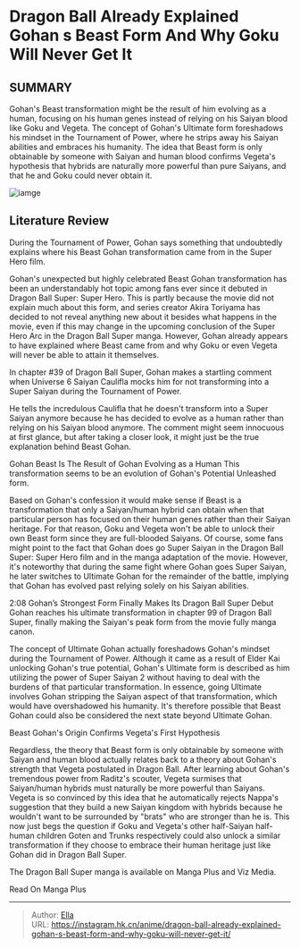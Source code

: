 # Dragon Ball Already Explained Gohan s Beast Form And Why Goku Will Never Get It


## SUMMARY 



  Gohan&#39;s Beast transformation might be the result of him evolving as a human, focusing on his human genes instead of relying on his Saiyan blood like Goku and Vegeta.   The concept of Gohan&#39;s Ultimate form foreshadows his mindset in the Tournament of Power, where he strips away his Saiyan abilities and embraces his humanity.   The idea that Beast form is only obtainable by someone with Saiyan and human blood confirms Vegeta&#39;s hypothesis that hybrids are naturally more powerful than pure Saiyans, and that he and Goku could never obtain it.  

![iamge](https://static1.srcdn.com/wordpress/wp-content/uploads/2023/08/goku-won-t-use-beast-gohan.jpg)

## Literature Review

During the Tournament of Power, Gohan says something that undoubtedly explains where his Beast Gohan transformation came from in the Super Hero film.




Gohan&#39;s unexpected but highly celebrated Beast Gohan transformation has been an understandably hot topic among fans ever since it debuted in Dragon Ball Super: Super Hero. This is partly because the movie did not explain much about this form, and series creator Akira Toriyama has decided to not reveal anything new about it besides what happens in the movie, even if this may change in the upcoming conclusion of the Super Hero Arc in the Dragon Ball Super manga. However, Gohan already appears to have explained where Beast came from and why Goku or even Vegeta will never be able to attain it themselves.




In chapter #39 of Dragon Ball Super, Gohan makes a startling comment when Universe 6 Saiyan Caulifla mocks him for not transforming into a Super Saiyan during the Tournament of Power. 

          

He tells the incredulous Caulifla that he doesn&#39;t transform into a Super Saiyan anymore because he has decided to evolve as a human rather than relying on his Saiyan blood anymore. The comment might seem innocuous at first glance, but after taking a closer look, it might just be the true explanation behind Beast Gohan.


 Gohan Beast Is The Result of Gohan Evolving as a Human 
This transformation seems to be an evolution of Gohan&#39;s Potential Unleashed form.
          

Based on Gohan&#39;s confession it would make sense if Beast is a transformation that only a Saiyan/human hybrid can obtain when that particular person has focused on their human genes rather than their Saiyan heritage. For that reason, Goku and Vegeta won&#39;t be able to unlock their own Beast form since they are full-blooded Saiyans. Of course, some fans might point to the fact that Gohan does go Super Saiyan in the Dragon Ball Super: Super Hero film and in the manga adaptation of the movie. However, it&#39;s noteworthy that during the same fight where Gohan goes Super Saiyan, he later switches to Ultimate Gohan for the remainder of the battle, implying that Gohan has evolved past relying solely on his Saiyan abilities.




  2:08                       Gohan’s Strongest Form Finally Makes Its Dragon Ball Super Debut   Gohan reaches his ultimate transformation in chapter 99 of Dragon Ball Super, finally making the Saiyan&#39;s peak form from the movie fully manga canon.   

The concept of Ultimate Gohan actually foreshadows Gohan&#39;s mindset during the Tournament of Power. Although it came as a result of Elder Kai unlocking Gohan&#39;s true potential, Gohan&#39;s Ultimate form is described as him utilizing the power of Super Saiyan 2 without having to deal with the burdens of that particular transformation. In essence, going Ultimate involves Gohan stripping the Saiyan aspect of that transformation, which would have overshadowed his humanity. It&#39;s therefore possible that Beast Gohan could also be considered the next state beyond Ultimate Gohan.



 Beast Gohan&#39;s Origin Confirms Vegeta&#39;s First Hypothesis 
          




Regardless, the theory that Beast form is only obtainable by someone with Saiyan and human blood actually relates back to a theory about Gohan&#39;s strength that Vegeta postulated in Dragon Ball. After learning about Gohan&#39;s tremendous power from Raditz&#39;s scouter, Vegeta surmises that Saiyan/human hybrids must naturally be more powerful than Saiyans. Vegeta is so convinced by this idea that he automatically rejects Nappa&#39;s suggestion that they build a new Saiyan kingdom with hybrids because he wouldn&#39;t want to be surrounded by &#34;brats&#34; who are stronger than he is. This now just begs the question if Goku and Vegeta&#39;s other half-Saiyan half-human children Goten and Trunks respectively could also unlock a similar transformation if they choose to embrace their human heritage just like Gohan did in Dragon Ball Super.

The Dragon Ball Super manga is available on Manga Plus and Viz Media.

Read On Manga Plus



---

> Author: [Ella](https://instagram.hk.cn/)  
> URL: https://instagram.hk.cn/anime/dragon-ball-already-explained-gohan-s-beast-form-and-why-goku-will-never-get-it/  

